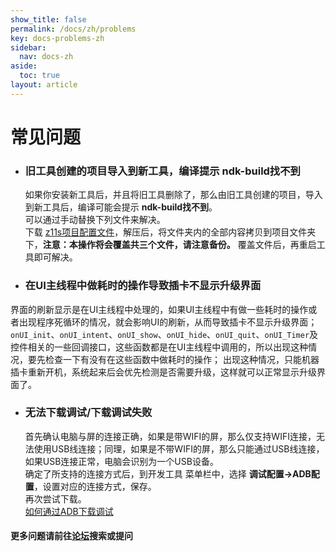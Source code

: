 ```yaml
---
show_title: false
permalink: /docs/zh/problems
key: docs-problems-zh
sidebar:
  nav: docs-zh
aside:
  toc: true
layout: article
---
```


# 常见问题
* ### 旧工具创建的项目导入到新工具，编译提示 **ndk-build找不到**  
  如果你安装新工具后，并且将旧工具删除了，那么由旧工具创建的项目，导入到新工具后，编译可能会提示 **ndk-build找不到**。  
  可以通过手动替换下列文件来解决。  
  下载 [z11s项目配置文件](assets/z11sproject-configuration.zip)，解压后，将文件夹内的全部内容拷贝到项目文件夹下，**注意：本操作将会覆盖共三个文件，请注意备份。**
  覆盖文件后，再重启工具即可解决。
  
* ### 在UI主线程中做耗时的操作导致插卡不显示升级界面
界面的刷新显示是在UI主线程中处理的，如果UI主线程中有做一些耗时的操作或者出现程序死循环的情况，就会影响UI的刷新，从而导致插卡不显示升级界面；
`onUI_init`、`onUI_intent`、`onUI_show`、`onUI_hide`、`onUI_quit`、`onUI_Timer`及控件相关的一些回调接口，这些函数都是在UI主线程中调用的，所以出现这种情况，要先检查一下有没有在这些函数中做耗时的操作；
出现这种情况，只能机器插卡重新开机，系统起来后会优先检测是否需要升级，这样就可以正常显示升级界面了。

* ### 无法下载调试/下载调试失败
  首先确认电脑与屏的连接正确，如果是带WIFI的屏，那么仅支持WIFI连接，无法使用USB线连接；同理，如果是不带WIFI的屏，那么只能通过USB线连接，如果USB连接正常，电脑会识别为一个USB设备。  
  确定了所支持的连接方式后，到开发工具 菜单栏中，选择  **调试配置->ADB配置**，设置对应的连接方式，保存。  
  再次尝试下载。   
  [如何通过ADB下载调试](adb_debug)

#### 更多问题请前往[论坛](http://bbs.zkswe.com/forum.php)搜索或提问